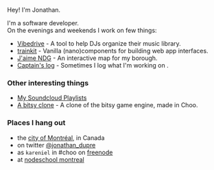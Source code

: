 Hey! I'm Jonathan.

I'm a software developer.  
On the evenings and weekends I work on few things:

- [Vibedrive](https://www.vibedrive.co) - A tool to help DJs organize their music library.
- [trainkit](https://www.vibedrive.co) - Vanilla (nano)components for building web app interfaces.
- [J'aime NDG](https://jaimendg.netlify.com) - An interactive map for my borough.
- [Captain's log](https://www.jonathandupre.com/blog) - Sometimes I log what I'm working on .

### Other interesting things

- [My Soundcloud Playlists](https://soundcloud.com/kareniel/sets)
- [A bitsy clone](https://github.com/kareniel/bitsy-clone) - A clone of the bitsy game engine, made in Choo.

### Places I hang out

- the [city of Montréal](https://en.wikipedia.org/wiki/Montreal), in Canada
- on twitter [@jonathan_dupre](https://twitter.com/jonathan_dupre) 
- as `kareniel` in \#choo on [freenode](https://freenode.net/project) 
- at [nodeschool montreal](https://nodeschool.io/montreal/) 

